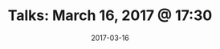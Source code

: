 ---
title:  "Talks: March 16, 2017 @ 17:30"
date:   2017-03-16
meetup_id: "237807336"
meetup_url: "https://www.meetup.com/CocoaHeads-Montreal/events/237807336/"
venue_name: "WeWork L'Avenue"
venue_address: "1275 Avenue des Canadiens-de-Montréal, 5th floor, Montréal, QC"
venue_address_map_url: "https://maps.google.com/maps?f=q&hl=en&q=1275+Avenue+des+Canadiens-de-Montr%C3%A9al%2C+Montr%C3%A9al%2C+QC%2C+H3B+5E8%2C+ca"
speakers:
  - name: "Kathy Tavel"
    title: "Making Meetup"
    twitter: kathytafel
  - name: "Frank Courville"
    title: "Supercharge your Apps with NSOperations"
    twitter: frankacy
---